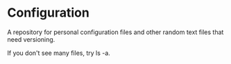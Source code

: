 Configuration
=============

A repository for personal configuration files and other random text files that need versioning.

If you don't see many files, try ls -a.
